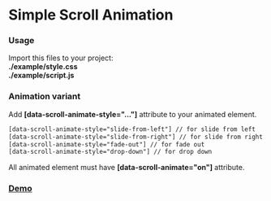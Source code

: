 # Simple Scroll Animation

### Usage

Import this files to your project: <br/>
<strong>./example/style.css</strong><br/>
<strong>./example/script.js</strong>

### Animation variant

Add <strong>[data-scroll-animate-style="..."]</strong> attribute to your animated element.

```html
[data-scroll-animate-style="slide-from-left"] // for slide from left
[data-scroll-animate-style="slide-from-right"] // for slide from right
[data-scroll-animate-style="fade-out"] // for fade out
[data-scroll-animate-style="drop-down"] // for drop down
```

All animated element must have <strong>[data-scroll-animate="on"]</strong> attribute.

### [Demo](https://ivyman.github.io/simple_scroll_animation/example/)

